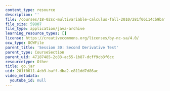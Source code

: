 ```yaml
---
content_type: resource
description: ''
file: /courses/18-02sc-multivariable-calculus-fall-2010/281f06114cb9baffdba2e811dd7d86ac_go.jar
file_size: 59807
file_type: application/java-archive
learning_resource_types: []
license: https://creativecommons.org/licenses/by-nc-sa/4.0/
ocw_type: OCWFile
parent_title: 'Session 30: Second Derivative Test'
parent_type: CourseSection
parent_uid: 47187485-2c83-ac55-1b87-dcff9cb3f6cc
resourcetype: Other
title: go.jar
uid: 281f0611-4cb9-baff-dba2-e811dd7d86ac
video_metadata:
  youtube_id: null
---
```

